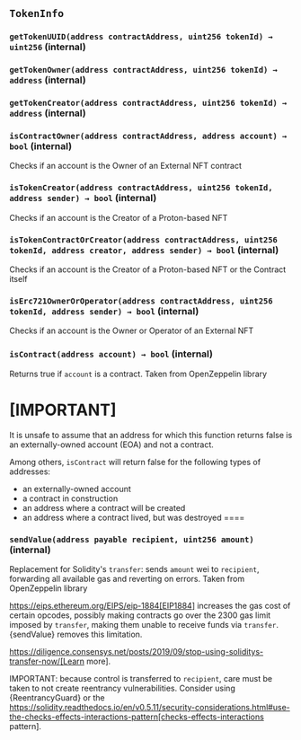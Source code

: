 ## `TokenInfo`






### `getTokenUUID(address contractAddress, uint256 tokenId) → uint256` (internal)





### `getTokenOwner(address contractAddress, uint256 tokenId) → address` (internal)





### `getTokenCreator(address contractAddress, uint256 tokenId) → address` (internal)





### `isContractOwner(address contractAddress, address account) → bool` (internal)



Checks if an account is the Owner of an External NFT contract


### `isTokenCreator(address contractAddress, uint256 tokenId, address sender) → bool` (internal)



Checks if an account is the Creator of a Proton-based NFT


### `isTokenContractOrCreator(address contractAddress, uint256 tokenId, address creator, address sender) → bool` (internal)



Checks if an account is the Creator of a Proton-based NFT or the Contract itself


### `isErc721OwnerOrOperator(address contractAddress, uint256 tokenId, address sender) → bool` (internal)



Checks if an account is the Owner or Operator of an External NFT


### `isContract(address account) → bool` (internal)



Returns true if `account` is a contract.
Taken from OpenZeppelin library

[IMPORTANT]
====
It is unsafe to assume that an address for which this function returns
false is an externally-owned account (EOA) and not a contract.

Among others, `isContract` will return false for the following
types of addresses:

 - an externally-owned account
 - a contract in construction
 - an address where a contract will be created
 - an address where a contract lived, but was destroyed
====

### `sendValue(address payable recipient, uint256 amount)` (internal)



Replacement for Solidity's `transfer`: sends `amount` wei to
`recipient`, forwarding all available gas and reverting on errors.
Taken from OpenZeppelin library

https://eips.ethereum.org/EIPS/eip-1884[EIP1884] increases the gas cost
of certain opcodes, possibly making contracts go over the 2300 gas limit
imposed by `transfer`, making them unable to receive funds via
`transfer`. {sendValue} removes this limitation.

https://diligence.consensys.net/posts/2019/09/stop-using-soliditys-transfer-now/[Learn more].

IMPORTANT: because control is transferred to `recipient`, care must be
taken to not create reentrancy vulnerabilities. Consider using
{ReentrancyGuard} or the
https://solidity.readthedocs.io/en/v0.5.11/security-considerations.html#use-the-checks-effects-interactions-pattern[checks-effects-interactions pattern].


